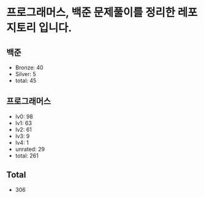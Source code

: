 # 프로그래머스, 백준 문제풀이를 정리한 레포지토리 입니다. 

## 백준
- Bronze: 40
- Silver: 5
- total: 45

## 프로그래머스
- lv0: 98
- lv1: 63
- lv2: 61
- lv3: 9
- lv4: 1
- unrated: 29
- total: 261

## Total
- 306
